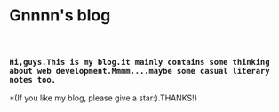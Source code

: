 # Gnnnn's blog
  
### `Hi,guys.This is my blog.it mainly contains some thinking about web development.Mmmm....maybe some casual literary notes too.`
    
*(If you like my blog, please give a star:).THANKS!)




